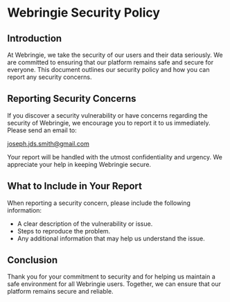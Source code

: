 # Webringie Security Policy

## Introduction
At Webringie, we take the security of our users and their data seriously. We are committed to ensuring that our platform remains safe and secure for everyone. This document outlines our security policy and how you can report any security concerns.

## Reporting Security Concerns
If you discover a security vulnerability or have concerns regarding the security of Webringie, we encourage you to report it to us immediately. Please send an email to:

[joseph.jds.smith@gmail.com](mailto:joseph.jds.smith@gmail.com?subject=Webringie)

Your report will be handled with the utmost confidentiality and urgency. We appreciate your help in keeping Webringie secure.

## What to Include in Your Report
When reporting a security concern, please include the following information:
- A clear description of the vulnerability or issue.
- Steps to reproduce the problem.
- Any additional information that may help us understand the issue.

## Conclusion
Thank you for your commitment to security and for helping us maintain a safe environment for all Webringie users. Together, we can ensure that our platform remains secure and reliable.
